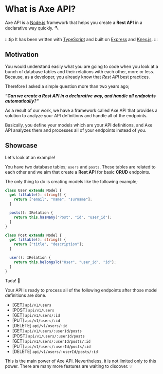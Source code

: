 # What is Axe API?

Axe API is a [Node.js](https://nodejs.org/) framework that helps you create a **Rest API** in a declarative way quickly. :axe:

:::tip
It has been written with [TypeScript](https://www.typescriptlang.org/) and built on [Express](https://expressjs.com/) and [Knex.js](https://knexjs.org/).
:::

## Motivation

You would understand easily what you are going to code when you look at a bunch of database tables and their relations with each other, more or less. Because, as a developer, you already know that _Rest API_ best practices.

Therefore I asked a simple question more than two years ago;

**_"Can we create a Rest API in a declarative way, and handle all endpoints automatically?"_**

As a result of our work, we have a framework called Axe API that provides a solution to analyze your API definitions and handle all of the endpoints.

Basically, you define your models which are your API definitions, and Axe API analyzes them and processes all of your endpoints instead of you.

## Showcase

Let's look at an example!

You have two database tables; `users` and `posts`. These tables are related to each other and we aim that create a **Rest API** for basic **CRUD** endpoints.

The only thing to do is creating models like the following example;

```ts
class User extends Model {
  get fillable(): string[] {
    return ["email", "name", "surname"];
  }

  posts(): IRelation {
    return this.hasMany("Post", "id", "user_id");
  }
}
```

```ts
class Post extends Model {
  get fillable(): string[] {
    return ["title", "description"];
  }

  user(): IRelation {
    return this.belongsTo("User", "user_id", "id");
  }
}
```

Tada! :tada:

Your API is ready to process all of the following endpoints after those model definitions are done.

- [GET] `api/v1/users`
- [POST] `api/v1/users`
- [GET] `api/v1/users/:id`
- [PUT] `api/v1/users/:id`
- [DELETE] `api/v1/users/:id`
- [GET] `api/v1/users/:userId/posts`
- [POST] `api/v1/users/:userId/posts`
- [GET] `api/v1/users/:userId/posts/:id`
- [PUT] `api/v1/users/:userId/posts/:id`
- [DELETE] `api/v1/users/:userId/posts/:id`

This is the main power of Axe API. Nevertheless, it is not limited only to this power. There are many more features are waiting to discover. :bulb:
